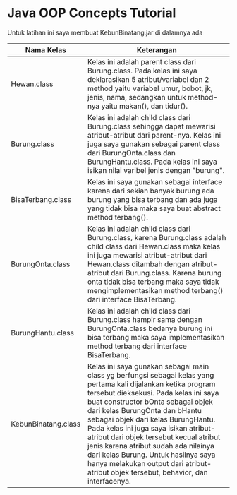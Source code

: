 # Java OOP Concepts Tutorial
Untuk latihan ini saya membuat KebunBinatang.jar
di dalamnya ada 

Nama Kelas | Keterangan
---------- | ----------
Hewan.class | Kelas ini adalah parent class dari Burung.class. Pada kelas ini saya deklarasikan 5 atribut/variabel dan 2 method yaitu variabel umur, bobot, jk, jenis, nama, sedangkan untuk method-nya yaitu makan(), dan tidur().
Burung.class | Kelas ini adalah child class dari Burung.class sehingga dapat mewarisi atribut-atribut dari parent-nya. Kelas ini juga saya gunakan sebagai parent class dari BurungOnta.class dan BurungHantu.class. Pada kelas ini saya isikan nilai varibel jenis dengan "burung".
BisaTerbang.class | Kelas ini saya gunakan sebagai interface karena dari sekian banyak burung ada burung yang bisa terbang dan ada juga yang tidak bisa maka saya buat abstract method terbang().
BurungOnta.class | Kelas ini adalah child class dari Burung.class, karena Burung.class adalah child class dari Hewan.class maka kelas ini juga mewarisi atribut-atribut dari Hewan.class ditambah dengan atribut-atribut dari Burung.class. Karena burung onta tidak bisa terbang maka saya tidak mengimplementasikan method terbang() dari interface BisaTerbang.
BurungHantu.class | Kelas ini adalah child class dari Burung.class hampir sama dengan BurungOnta.class bedanya burung ini bisa terbang maka saya implementasikan method terbang dari interface BisaTerbang.
KebunBinatang.class | Kelas ini saya gunakan sebagai main class yg berfungsi sebagai kelas yang pertama kali dijalankan ketika program tersebut dieksekusi. Pada kelas ini saya buat constructor bOnta sebagai objek dari kelas BurungOnta dan bHantu sebagai objek dari kelas BurungHantu. Pada kelas ini juga saya isikan atribut-atribut dari objek tersebut kecual atribut jenis karena atribut sudah ada nilainya dari kelas Burung. Untuk hasilnya saya hanya melakukan output dari atribut-atribut objek tersebut, behavior, dan interfacenya.  
